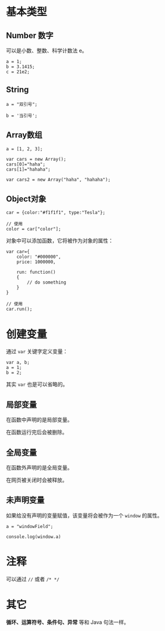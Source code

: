 # 基本类型

## Number 数字

可以是小数、整数、科学计数法 e。

```
a = 1;
b = 3.1415;
c = 21e2;
```

## String

```
a = "双引号";

b = '当引号';

```

## Array数组

```
a = [1, 2, 3];

var cars = new Array();
cars[0]="haha";
cars[1]="hahaha";

var cars2 = new Array("haha", "hahaha");
```

## Object对象

```
car = {color:"#f1f1f1", type:"Tesla"};

// 使用
color = car["color"];
```

对象中可以添加函数，它将被作为对象的属性：

```
var car={
    color: "#000000",
    price: 1000000,

    run: function()
    {
        // do something
    }
}

// 使用
car.run();
```


# 创建变量

通过 `var` 关键字定义变量：


```
var a, b;
a = 1;
b = 2;
```

其实 `var` 也是可以省略的。

## 局部变量

在函数中声明的是局部变量。

在函数运行完后会被删除。

## 全局变量

在函数外声明的是全局变量。

在网页被关闭时会被释放。

## 未声明变量

如果给没有声明的变量赋值，该变量将会被作为一个 `window` 的属性。

```
a = "windowField";

console.log(window.a)
```


# 注释

可以通过 `//` 或者 `/* */`

# 其它

**循环、运算符号、条件句、异常** 等和 Java 句法一样。

